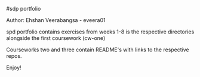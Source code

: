 #sdp portfolio

Author:  Ehshan Veerabangsa - eveera01

spd portfolio contains exercises from weeks 1-8 is the respective directories alongside the first coursework (cw-one)

Courseworks two and three contain README's with links to the respective repos.

Enjoy! 
